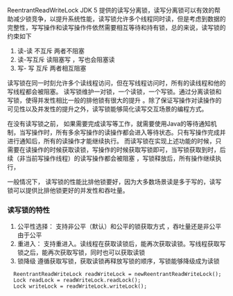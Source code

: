 ReentrantReadWriteLock JDK 5 提供的读写分离锁，读写分离锁可以有效的帮助减少锁竞争，以提升系统性能，读写锁允许多个线程同时读，但是考虑到数据的完整性，写写操作和读写操作件依然需要相互等待和持有锁，总的来说，读写锁的约束如下
1. 读-读 不互斥  两者不阻塞
2. 读-写互斥  读阻塞写  ，写也会阻塞读
3. 写- 写 互斥  两者相互阻塞

读写锁在同一时刻允许多个读线程访问，但在写线程访问时，所有的读线程和他的写线程都会被阻塞。 读写锁维护一对锁，一个读锁，一个写锁。通过分离读锁和写锁，使得并发性相比一般的排他锁有很大的提升 。除了保证写操作对读操作的可见性以及并发性的提升之外，读写锁能够简化读写交互场景的编程方式。

在没有读写锁之前， 如果需要完成读写等工作，就需要使用Java的等待通知机制，当写操作时，所有多余写操作的读操作都会进入等待状态。只有写操作完成并进行通知后，所有的读操作才能继续执行。 而读写锁在实现上述功能的时候，只需要在读操作的时候获取读锁，写操作的时候获取写锁即可，当写锁获取到时，后续（非当前写操作线程）的读写操作都会被阻塞 ，写锁释放后，所有操作继续执行，

一般情况下， 读写锁的性能比排他锁要好，因为大多数场景读是多于写的，读写锁可以提供比排他锁更好的并发性和吞吐量。 

### 读写锁的特性
1. 公平性选择： 支持非公平（默认）和公平的锁获取方式 ，吞吐量还是非公平由于公平
2. 重进入： 支持重进入。读线程在获取读锁后，能再次获取读锁。写线程获取写锁之后，能再次获取写锁，同时也可以获取读锁
3. 锁降级 遵循获取写锁，获取读锁再释放写锁的顺序，写锁能够降级成为读锁


```
  ReentrantReadWriteLock readWriteLock = newReentrantReadWriteLock();
  Lock readLock = readWriteLock.readLock();
  Lock writeLock = readWriteLock.writeLock();
```
